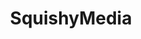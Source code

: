 ---
layout: work
permalink: /project/sqm
keyword: work
title: SquishyMedia
logo: /img/sqm/sqm-logo.png
logo-alt: SquishyMedia logo
hero: /img/sqm/sqm-hero.jpg
hero-alt: x-x-x-
funding: SquishyMedia (internal project)
year: 2016
link: http://www.sqm.io
link-print: sqm.io
role-1: Brand Strategist
role-2: Art Director
role-3: Front-End Developer
two-1: /img/sqm/sqm-ipad-1.png
two-1-alt: sqm.io on iPad
two-2: /img/sqm/sqm-ipad-2.png
two-2-alt: sqm.io on iPad
bio-1: x-x-x-x-x-x-x-x-.
bio-2: x-x-x-x-x-x-x-x-.
bio-3: x-x-x-x-x-x-x-x-.
three: /img/sqm/sqm-desktop.png
three-alt: sqm.io home page on a desktop
colorClass: sqm
---